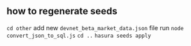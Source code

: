 ## how to regenerate seeds

`cd other`
add new `devnet_beta_market_data.json` file
run `node convert_json_to_sql.js`
`cd ..`
`hasura seeds apply`
